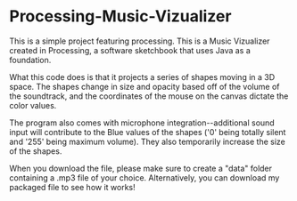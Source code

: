# Processing-Music-Vizualizer
This is a simple project featuring processing.
This is a Music Vizualizer created in Processing, a software sketchbook that uses Java as a foundation.

What this code does is that it projects a series of shapes moving in a 3D space. The shapes change in size and opacity based off of the volume of the soundtrack, and the coordinates of the mouse on the canvas dictate the color values.

The program also comes with microphone integration--additional sound input will contribute to the Blue values of the shapes ('0' being totally silent and '255' being maximum volume). They also temporarily increase the size of the shapes.

When you download the file, please make sure to create a "data" folder containing a .mp3 file of your choice. Alternatively, you can download my packaged file to see how it works!
